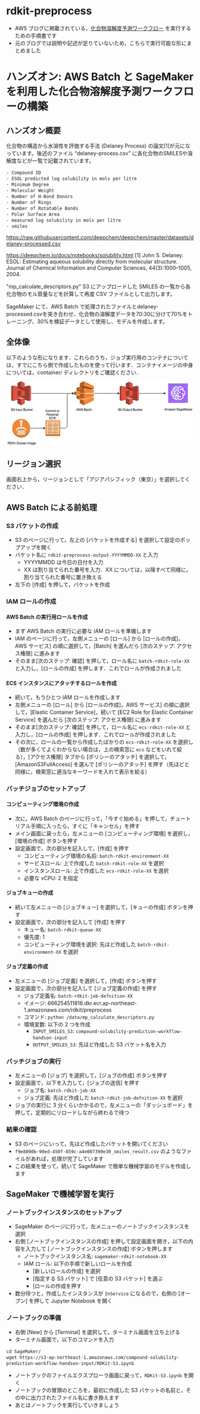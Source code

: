 # rdkit-preprocess

- AWS ブログに掲載されている，[化合物溶解度予測ワークフロー](https://aws.amazon.com/jp/blogs/news/build-an-online-compound-solubility-prediction-workflow-with-aws-batch-and-amazon-sagemaker/) を実行するための手順書です
- 元のブログでは説明や記述が足りていないため，こちらで実行可能な形にまとめました

# ハンズオン: AWS Batch と SageMaker を利用した化合物溶解度予測ワークフローの構築

## ハンズオン概要

化合物の構造から水溶性を評価する手法 (Delaney Process) の論文[1]が元になっています。後述のファイル “delaney-process.csv” に各化合物のSMILESや溶解度などが一覧で記載されています。

    - Compound ID
    - ESOL predicted log solubility in mols per litre
    - Minimum Degree
    - Molecular Weight
    - Number of H-Bond Donors
    - Number of Rings
    - Number of Rotatable Bonds
    - Polar Surface Area
    - measured log solubility in mols per litre
    - smiles

https://raw.githubusercontent.com/deepchem/deepchem/master/datasets/delaney-processed.csv

https://deepchem.io/docs/notebooks/solubility.html
[1] John S. Delaney. ESOL: Estimating aqueous solubility directly from molecular structure. Journal of Chemical Information and Computer Sciences, 44(3):1000–1005, 2004.


"mp_calculate_descriptors.py"
S3 にアップロードした SMILES の一覧から各化合物のモル質量などを計算して再度 CSV ファイルとして出力します。

SageMaker にて、AWS Batch で処理されたファイルとdelaney-processed.csvを突き合わせ、化合物の溶解度データを70:30に分けて70%をトレーニング、30%を検証データとして使用し、モデルを作成します。


## 全体像

以下のような形になります．これらのうち，ジョブ実行用のコンテナについては，すでにこちら側で作成したものを使って行います．コンテナイメージの中身については，container/ ディレクトリをご確認ください．

![オーバービュー](images/overview.gif)

## リージョン選択

画面右上から，リージョンとして「アジアパシフィック（東京）」を選択してください．

## AWS Batch による前処理

### S3 バケットの作成

- S3 のページに行って，左上の [バケットを作成する] を選択して設定のポップアップを開く
- バケット名に `rdkit-preprocess-output-YYYYMMDD-XX` と入力
    - YYYYMMDD は今日の日付を入力
    - XX は割り当てられた番号を入力．XX については，以降すべて同様に，割り当てられた番号に置き換える
- 左下の [作成] を押して，バケットを作成

### IAM ロールの作成

#### AWS Batch の実行用ロールを作成

- まず AWS Batch の実行に必要な IAM ロールを準備します
- IAM のページに行って，左側メニューの [ロール] から [ロールの作成]，AWS サービス] の順に選択して，[Batch] を選んだら [次のステップ: アクセス権限] に進みます
- そのまま[次のステップ: 確認] を押して，ロール名に `batch-rdkit-role-XX` と入力し，[ロールの作成] を押します．これでロールが作成されました

#### ECS インスタンスにアタッチするロールを作成

- 続いて，もうひとつ IAM ロールを作成します
- 左側メニューの [ロール] から [ロールの作成]，AWS サービス] の順に選択して，[Elastic Container Service]，続いて [EC2 Role for Elastic Container Service] を選んだら [次のステップ: アクセス権限] に進みます
- そのまま[次のステップ: 確認] を押して，ロール名に `ecs-rdkit-role-XX` と入力し，[ロールの作成] を押します．これでロールが作成されました
- その次に，ロールの一覧から作成したばかりの `ecs-rdkit-role-XX` を選択し（数が多くてよくわからない場合は，上の検索窓に `ecs` などをいれて絞る），[アクセス権限] タブから [ポリシーのアタッチ] を選択して，[AmazonS3FullAccess] を選んで [ポリシーのアタッチ] を押す（先ほどと同様に，検索窓に適当なキーワードを入れて表示を絞る）

### バッチジョブのセットアップ

#### コンピューティング環境の作成

- 次に，AWS Batch のページに行って，「今すぐ始める」を押して，チュートリアル手順に入ったら，すぐに「キャンセル」を押す
- メイン画面に戻ったら，左メニューの [コンピューティング環境] を選択し，[環境の作成] ボタンを押す
- 設定画面で，次の部分を記入して，[作成] を押す
    - コンピューティング環境の名前: `batch-rdkit-environment-XX`
    - サービスロール: 上で作成した `batch-rdkit-role-XX` を選択
    - インスタンスロール: 上で作成した `ecs-rdkit-role-XX` を選択
    - 必要な vCPU: 2 を指定

#### ジョブキューの作成

- 続いて左メニューの [ジョブキュー] を選択して，[キューの作成] ボタンを押す
- 設定画面で，次の部分を記入して [作成] を押す
    - キュー名: `batch-rdkit-queue-XX`
    - 優先度: 1
    - コンピューティング環境を選択: 先ほど作成した `batch-rdkit-environment-XX` を選択

#### ジョブ定義の作成

- 左メニューの [ジョブ定義] を選択して，[作成] ボタンを押す
- 設定画面で，次の部分を記入して [ジョブ定義の作成] を押す
    - ジョブ定義名: `batch-rdkit-job-defnition-XX`
    - イメージ: 666254511816.dkr.ecr.ap-northeast-1.amazonaws.com/rdkit/preprocess
    - コマンド: `python /data/mp_calculate_descriptors.py`
    - 環境変数: 以下の 2 つを作成
        - `INPUT_SMILES_S3`: `compound-solubility-prediction-workflow-handson-input`
        - `OUTPUT_SMILES_S3`: 先ほど作成した S3 バケット名を入力

### バッチジョブの実行

- 左メニューの [ジョブ] を選択して，[ジョブの作成] ボタンを押す
- 設定画面で，以下を入力して，[ジョブの送信] を押す
    - ジョブ名: `batch-rdkit-job-XX`
    - ジョブ定義: 先ほど作成した `batch-rdkit-job-defnition-XX` を選択
- ジョブの実行に 3 分くらいかかるので，左メニューの「ダッシュボード」を押して，定期的にリロードしながら終わるで待つ

### 結果の確認

- S3 のページにいって，先ほど作成したバケットを開いてください
- `f9e8890b-90ed-450f-859c-a4e007390e30_smiles_result.csv` のようなファイルがあれば，処理が完了しています　
- この結果を使って，続いて SageMaker で簡単な機械学習のモデルを作成します

## SageMaker で機械学習を実行

### ノートブックインスタンスのセットアップ

- SageMaker のページに行って，左メニューのノートブックインスタンスを選択
- 右側 [ノートブックインスタンスの作成] を押して設定画面を開き，以下の内容を入力して [ノートブックインスタンスの作成] ボタンを押します
    - ノートブックインスタンス名: `sagemaker-rdkit-notebook-XX`
    - IAM ロール: 以下の手順で新しいロールを作成
        - [新しいロールの作成] を選択
        - [指定する S3 バケット] で [任意の S3 バケット] を選ぶ
        - [ロールの作成を押す
- 数分待つと，作成したインスタンスが `InService` になるので，右側の [オープン] を押して Jupyter Notebook を開く

### ノートブックの準備

- 右側 [New] から [Terminal] を選択して，ターミナル画面を立ち上げる
- ターミナル画面で，以下のコマンドを入力

```
cd SageMaker/
wget https://s3-ap-northeast-1.amazonaws.com/compound-solubility-prediction-workflow-handson-input/RDKit-S3.ipynb
```

- ノートブックのファイルエクスプローラ画面に戻って，`RDKit-S3.ipynb` を開く
- ノートブックの冒頭のところを，最初に作成した S3 バケットの名前と，その中に出力されたファイル名に書き換えます
- あとはノートブックを実行していきましょう

